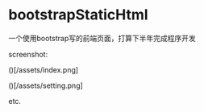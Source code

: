bootstrapStaticHtml
===================

一个使用bootstrap写的前端页面，打算下半年完成程序开发

screenshot:

()[/assets/index.png]

()[/assets/setting.png]

etc.
